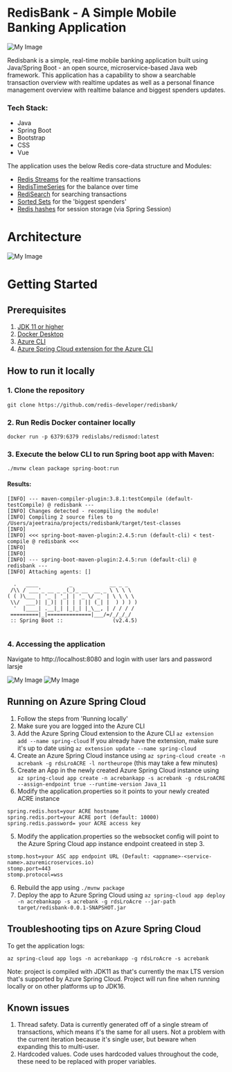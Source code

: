 # RedisBank - A Simple Mobile Banking Application 

![My Image](https://raw.githubusercontent.com/redis-developer/redisbank/main/redisbank2.png)

Redisbank is a simple, real-time mobile banking application built using Java/Spring Boot - an open source, microservice-based Java web framework. This application has a capability to show a searchable transaction overview with realtime updates as well as a personal finance management overview with realtime balance and biggest spenders updates.

### Tech Stack:

- Java
- Spring Boot
- Bootstrap
- CSS
- Vue

The application uses the below Redis core-data structure and Modules:


- [Redis Streams](https://redis.io/topics/streams-intro) for the realtime transactions
- [RedisTimeSeries](https://developer.redis.com/howtos/redistimeseries) for the balance over time
- [RediSearch](https://developer.redis.com/howtos/redisearch) for searching transactions
- [Sorted Sets](https://redis.io/commands/ZADD) for the 'biggest spenders'
- [Redis hashes](https://redis.io/topics/data-types) for session storage (via Spring Session)

# Architecture
![My Image](https://raw.githubusercontent.com/redis-developer/redisbank/main/architecture.png)

# Getting Started

## Prerequisites

1. [JDK 11 or higher](https://openjdk.java.net/install/index.html)
2. [Docker Desktop](https://www.docker.com/products/docker-desktop)
3. [Azure CLI](https://docs.microsoft.com/en-us/cli/azure/install-azure-cli)
4. [Azure Spring Cloud extension for the Azure CLI](https://docs.microsoft.com/en-us/cli/azure/spring-cloud?view=azure-cli-latest)

## How to run it locally

### 1. Clone the repository

```
git clone https://github.com/redis-developer/redisbank/
```

### 2. Run Redis Docker container locally

```
docker run -p 6379:6379 redislabs/redismod:latest
```

### 3. Execute the below CLI to run Spring boot app with Maven:

```
./mvnw clean package spring-boot:run
```
#### Results:

```
[INFO] --- maven-compiler-plugin:3.8.1:testCompile (default-testCompile) @ redisbank ---
[INFO] Changes detected - recompiling the module!
[INFO] Compiling 2 source files to /Users/ajeetraina/projects/redisbank/target/test-classes
[INFO] 
[INFO] <<< spring-boot-maven-plugin:2.4.5:run (default-cli) < test-compile @ redisbank <<<
[INFO] 
[INFO] 
[INFO] --- spring-boot-maven-plugin:2.4.5:run (default-cli) @ redisbank ---
[INFO] Attaching agents: []

  .   ____          _            __ _ _
 /\\ / ___'_ __ _ _(_)_ __  __ _ \ \ \ \
( ( )\___ | '_ | '_| | '_ \/ _` | \ \ \ \
 \\/  ___)| |_)| | | | | || (_| |  ) ) ) )
  '  |____| .__|_| |_|_| |_\__, | / / / /
 =========|_|==============|___/=/_/_/_/
 :: Spring Boot ::                (v2.4.5)


```

### 4. Accessing the application

Navigate to http://localhost:8080 and login with user lars and password larsje

![My Image](https://github.com/redis-developer/redisbank/blob/main/redisbank1.png)
![My Image](https://github.com/redis-developer/redisbank/blob/main/redisbank2.png)

## Running on Azure Spring Cloud

1. Follow the steps from 'Running locally'
2. Make sure you are logged into the Azure CLI
3. Add the Azure Spring Cloud extension to the Azure CLI `az extension add --name spring-cloud` If you already have the extension, make sure it's up to date using `az extension update --name spring-cloud`
2. Create an Azure Spring Cloud instance using `az spring-cloud create -n acrebank -g rdsLroACRE -l northeurope` (this may take a few minutes)
3. Create an App in the newly created Azure Spring Cloud instance using `az spring-cloud app create -n acrebankapp -s acrebank -g rdsLroACRE --assign-endpoint true --runtime-version Java_11`
4. Modify the application.properties so it points to your newly created ACRE instance

```
spring.redis.host=your ACRE hostname
spring.redis.port=your ACRE port (default: 10000)
spring.redis.password= your ACRE access key
```

5. Modify the application.properties so the websocket config will point to the Azure Spring Cloud app instance endpoint createed in step 3.

```
stomp.host=your ASC app endpoint URL (Default: <appname>-<service-name>.azuremicroservices.io)
stomp.port=443
stomp.protocol=wss
```

6. Rebuild the app using `./mvnw package`
7. Deploy the app to Azure Spring Cloud using `az spring-cloud app deploy -n acrebankapp -s acrebank -g rdsLroAcre --jar-path target/redisbank-0.0.1-SNAPSHOT.jar`

## Troubleshooting tips on Azure Spring Cloud

To get the application logs:

`az spring-cloud app logs -n acrebankapp -g rdsLroAcre -s acrebank`

Note: project is compiled with JDK11 as that's currently the max LTS version that's supported by Azure Spring Cloud. Project will run fine when running locally or on other platforms up to JDK16.

## Known issues

1. Thread safety. Data is currently generated off of a single stream of transactions, which means it's the same for all users. Not a problem with the current iteration because it's single user, but beware when expanding this to multi-user.
2. Hardcoded values. Code uses hardcoded values throughout the code, these need to be replaced with proper variables.
